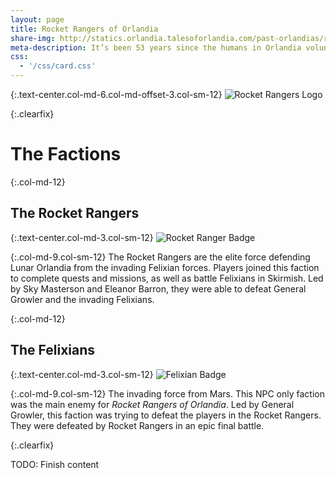 ```yaml
---
layout: page
title: Rocket Rangers of Orlandia
share-img: http://statics.orlandia.talesoforlandia.com/past-orlandias/rocket/rocket-logo.png
meta-description: It’s been 53 years since the humans in Orlandia voluntarily relocated to the moon.  Creating a new calendar that commemorates mankind’s exodus to the stars, we now live in the Lunar Era...
css:
  - '/css/card.css'
---
```


{:.text-center.col-md-6.col-md-offset-3.col-sm-12}
![Rocket Rangers Logo][rocket-logo]

{:.clearfix}

# The Factions

{:.col-md-12}

## The Rocket Rangers

{:.text-center.col-md-3.col-sm-12}
![Rocket Ranger Badge][rr-badge]

{:.col-md-9.col-sm-12}
The Rocket Rangers are the elite force defending Lunar Orlandia from the invading Felixian forces. Players joined this faction to complete quests and missions, as well as battle Felixians in Skirmish. Led by Sky Masterson and Eleanor Barron, they were able to defeat General Growler and the invading Felixians.

{:.col-md-12}

## The Felixians

{:.text-center.col-md-3.col-sm-12}
![Felixian Badge][felix-badge]

{:.col-md-9.col-sm-12}
The invading force from Mars. This NPC only faction was the main enemy for _Rocket Rangers of Orlandia_. Led by General Growler, this faction was trying to defeat the players in the Rocket Rangers. They were defeated by Rocket Rangers in an epic final battle.

{:.clearfix}

TODO: Finish content

[rocket-logo]: http://statics.orlandia.talesoforlandia.com/past-orlandias/rocket/rocket-logo.png
[rr-badge]: http://statics.orlandia.talesoforlandia.com/past-orlandias/rocket/rr-badge.jpg
[felix-badge]: http://statics.orlandia.talesoforlandia.com/past-orlandias/rocket/felix-badge.jpg
